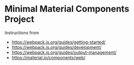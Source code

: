 Minimal Material Components Project
===================================

Instructions from 
* https://webpack.js.org/guides/getting-started/
* https://webpack.js.org/guides/development/
* https://webpack.js.org/guides/output-management/
* https://material.io/components/web/

